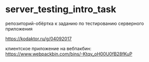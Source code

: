 # server_testing_intro_task
репозиторий-обёртка к заданию по тестированию серверного приложения

https://kodaktor.ru/g/04092017

клиентское приложение на вебпакбин: https://www.webpackbin.com/bins/-Ktqy_oH00U0fB28fKuP
